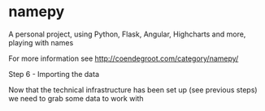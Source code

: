 # namepy
A personal project, using Python, Flask, Angular, Highcharts and more, playing with names

For more information see http://coendegroot.com/category/namepy/

Step 6 - Importing the data

Now that the technical infrastructure has been set up (see previous steps) we need to grab some data to work with
